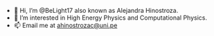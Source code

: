 - 👋 Hi, I’m @BeLight17 also known as Alejandra Hinostroza.
- 👀 I’m interested in High Energy Physics and Computational Physics.
- 📫 Email me at ahinostrozac@uni.pe
